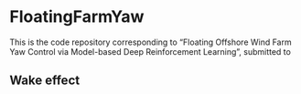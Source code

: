 # FloatingFarmYaw
This is the code repository corresponding to “Floating Offshore Wind Farm Yaw Control via Model-based Deep Reinforcement Learning”, submitted to 

## Wake effect
